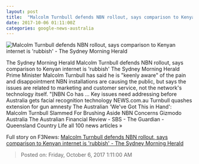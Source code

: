 ```yaml
---
layout: post
title:  "Malcolm Turnbull defends NBN rollout, says comparison to Kenyan internet is 'rubbish' - The Sydney Morning Herald"
date: 2017-10-06 01:11:00Z
categories: google-news-australia
---
```


![Malcolm Turnbull defends NBN rollout, says comparison to Kenyan internet is 'rubbish' - The Sydney Morning Herald](http://www.smh.com.au/content/dam/images/g/y/t/i/d/8/image.related.articleLeadwide.620x349.gyvimf.png/1507252283738.jpg)

The Sydney Morning Herald Malcolm Turnbull defends NBN rollout, says comparison to Kenyan internet is 'rubbish' The Sydney Morning Herald Prime Minister Malcolm Turnbull has said he is "keenly aware" of the pain and disappointment NBN installations are causing the public, but says the issues are related to marketing and customer service, not the network's technology itself. "[NBN Co has ... Key issues need addressing before Australia gets facial recognition technology NEWS.com.au Turnbull quashes extension for gun amnesty The Australian 'We've Got This in Hand': Malcolm Turnbull Slammed For Brushing Aside NBN Concerns Gizmodo Australia The Australian Financial Review - SBS - The Guardian - Queensland Country Life all 100 news articles »


Full story on F3News: [Malcolm Turnbull defends NBN rollout, says comparison to Kenyan internet is 'rubbish' - The Sydney Morning Herald](http://www.f3nws.com/n/CVXrqE)

> Posted on: Friday, October 6, 2017 1:11:00 AM
